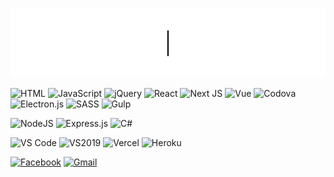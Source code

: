 ![Hello](./WJ.gif)

![HTML](https://img.shields.io/badge/HTML5-E34F26?style=for-the-badge&logo=html5&logoColor=white) 
![JavaScript](https://img.shields.io/badge/-javascript-F7DF1E?&style=for-the-badge&logo=javascript&logoColor=black) 
![jQuery](https://img.shields.io/badge/jquery-%230769AD.svg?style=for-the-badge&logo=jquery&logoColor=white)
![React](https://img.shields.io/badge/-ReactJS-grey?&style=for-the-badge&logo=react&logoColor=61DAFB) 
![Next JS](https://img.shields.io/badge/Next-black?style=for-the-badge&logo=next.js&logoColor=white) 
![Vue](https://img.shields.io/badge/-VueJS-4FC08D?&style=for-the-badge&logo=Vue.js&logoColor=white) 
![Codova](https://img.shields.io/badge/Cordova-E8E8E8?style=for-the-badge&logo=ApacheCordova&logoColor=black) 
![Electron.js](https://img.shields.io/badge/Electron-191970?style=for-the-badge&logo=Electron&logoColor=white)
![SASS](https://img.shields.io/badge/Scss-CC6699?style=for-the-badge&logo=sass&logoColor=white) 
![Gulp](https://img.shields.io/badge/GULP-%23CF4647.svg?style=for-the-badge&logo=gulp&logoColor=white)

![NodeJS](https://img.shields.io/badge/node.js-6DA55F?style=for-the-badge&logo=node.js&logoColor=white) 
![Express.js](https://img.shields.io/badge/express.js-%23404d59.svg?style=for-the-badge&logo=express&logoColor=%2361DAFB)
![C#](https://img.shields.io/badge/c%23-%23239120.svg?style=for-the-badge&logo=c-sharp&logoColor=white)

![VS Code](https://img.shields.io/badge/-VSCode-007ACC?&style=for-the-badge&logo=visual-studio-code&logoColor=white) 
![VS2019](https://img.shields.io/badge/-Visual&nbsp;Studio-5C2D91?&style=for-the-badge&logo=visual-studio&logoColor=white) 
![Vercel](https://img.shields.io/badge/Vercel-000000?style=for-the-badge&logo=vercel&logoColor=white)
![Heroku](https://img.shields.io/badge/Heroku-430098?style=for-the-badge&logo=Heroku&logoColor=white)

[![Facebook](https://img.shields.io/badge/Facebook-%231877F2.svg?style=for-the-badge&logo=Facebook&logoColor=white)](https://www.facebook.com/Lin.WeiJ/)
[![Gmail](https://img.shields.io/badge/Gmail-D14836?style=for-the-badge&logo=gmail&logoColor=white)](mailto:weijlin850621@gmail.com)
